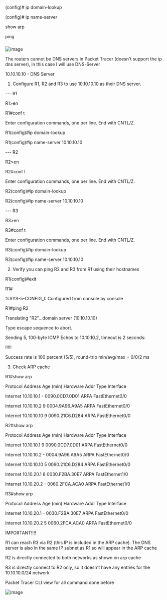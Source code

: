 
(config)# ip domain-lookup

(config)# ip name-server <domain IP>   

show arp

ping <domain name>

###

![image](https://github.com/M4gOo/Python/assets/57456345/1fd9df3e-c675-4cd0-85df-e3865ec21902)

The routers cannot be DNS servers in Packet Tracer (doesn't support the ip dns server), in this case I will use DNS-Server


10.10.10.10 - DNS Server


1) Configure R1, R2 and R3 to use 10.10.10.10 as their DNS server.

--- R1

R1>en 

R1#conf t

Enter configuration commands, one per line.  End with CNTL/Z.

R1(config)#ip domain-lookup

R1(config)#ip name-server 10.10.10.10   

--- R2

R2>en

R2#conf t

Enter configuration commands, one per line.  End with CNTL/Z.

R2(config)#ip domain-lookup

R2(config)#ip name-server 10.10.10.10

--- R3

R3>en

R3#conf t

Enter configuration commands, one per line.  End with CNTL/Z.

R3(config)#ip domain-lookup

R3(config)#ip name-server 10.10.10.10


2) Verify you can ping R2 and R3 from R1 using their hostnames

R1(config)#exit

R1#

%SYS-5-CONFIG_I: Configured from console by console

R1#ping R2

Translating "R2"...domain server (10.10.10.10)

Type escape sequence to abort.

Sending 5, 100-byte ICMP Echos to 10.10.10.2, timeout is 2 seconds:

!!!!!

Success rate is 100 percent (5/5), round-trip min/avg/max = 0/0/2 ms


3) Check ARP cache

R1#show arp

Protocol  Address          Age (min)  Hardware Addr   Type   Interface

Internet  10.10.10.1              -   0090.0CD7.0D01  ARPA   FastEthernet0/0

Internet  10.10.10.2              9   0004.9A96.A9A5  ARPA   FastEthernet0/0

Internet  10.10.10.10             9   0090.21C6.D284  ARPA   FastEthernet0/0

R2#show arp

Protocol  Address          Age (min)  Hardware Addr   Type   Interface

Internet  10.10.10.1              9   0090.0CD7.0D01  ARPA   FastEthernet0/0

Internet  10.10.10.2              -   0004.9A96.A9A5  ARPA   FastEthernet0/0

Internet  10.10.10.10             5   0090.21C6.D284  ARPA   FastEthernet0/0

Internet  10.10.20.1              8   0030.F2BA.30E7  ARPA   FastEthernet1/0

Internet  10.10.20.2              -   0060.2FCA.ACA0  ARPA   FastEthernet1/0

R3#show arp

Protocol  Address          Age (min)  Hardware Addr   Type   Interface

Internet  10.10.20.1              -   0030.F2BA.30E7  ARPA   FastEthernet0/0

Internet  10.10.20.2              5   0060.2FCA.ACA0  ARPA   FastEthernet0/0


IMPORTANT!!!!

R1 can reach R3 via R2 (this IP is included in the ARP cache). The DNS server is also in the same IP subnet as R1 so will appear in the ARP cache

R2 is directly connected to both networks as shown on arp cache

R3 is directly connect to R2 only, so it doesn't have any entries for the 10.10.10.0/24 network



Packet Tracer CLI view for all command done before

![image](https://github.com/M4gOo/Python/assets/57456345/58b6f368-7659-46ce-9acf-fa3aa8fdc7b2)

